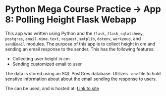 # Python Mega Course Practice -> App 8: Polling Height Flask Webapp

This app was written using Python and the `flask`, `flask_sqlalchemy`, `postgres`, `email.mime.text`, `request`, `smtplib`, `dotenv`, `werkzeug`, and `sendEmail` modules. The purpose of this app is to collect height in cm and sending an email response to the sender. This has the following features:

- Collecting user height in cm
- Sending customized email to user

The data is stored using an SQL PostGres database. Utilizes `.env` file to hold senstive information about about the email sending the response to users.

The can be used, and is hosted at: [Link to site](https://devconstructor.pythonanywhere.com/)
